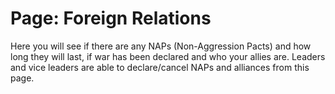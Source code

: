 # Page: Foreign Relations

Here you will see if there are any NAPs (Non-Aggression Pacts) and how long they will last, if war has been declared and who your allies are. Leaders and vice leaders are able to declare/cancel NAPs and alliances from this page.
